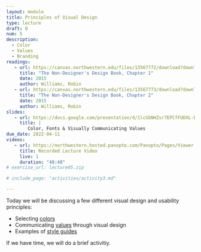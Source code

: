 ```yaml
---
layout: module
title: Principles of Visual Design
type: lecture
draft: 0
num: 5
description:
  - Color
  - Values
  - Branding
readings:
   - url: https://canvas.northwestern.edu/files/13567772/download?download_frd=1
     title: "The Non-Designer's Design Book, Chapter 1"
     date: 2015
     author: Williams, Robin
   - url: https://canvas.northwestern.edu/files/13567773/download?download_frd=1
     title: "The Non-Designer's Design Book, Chapter 2"
     date: 2015
     author: Williams, Robin
slides:
   - url: https://docs.google.com/presentation/d/1lcSbNHZsr7EPCfFUDXL-Dpszdbc_89B_3-uBcG875iQ/edit?usp=sharing
     title: |
        Color, Fonts & Visually Communicating Values
due_date: 2022-04-11
videos:
   - url: https://northwestern.hosted.panopto.com/Panopto/Pages/Viewer.aspx?id=d729bfbb-c0f7-4cb2-8b0f-ae74015a51f6
     title: Recorded Lecture Video
     live: 1
     duration: "48:48"
# exercise_url: lecture05.zip

# include_page: "activities/activity3.md"

---
```


Today we will be discussing a few different visual design and usability principles:

* Selecting [colors](../css-reference/color/)
* Communicating <a href="https://docs.google.com/document/d/1Vv5tPZ8UjqJNYO9pCp_PQhxHT8qoGY09deKX6uygUFA/edit?usp=sharing" target="_blank">values</a> through visual design
* Examples of [style guides](../css-reference/style-guides/)

If we have time, we will do a brief activitiy.